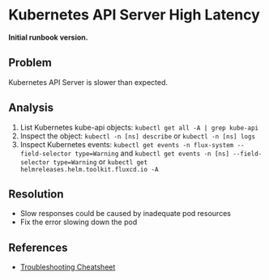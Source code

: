 # Kubernetes API Server High Latency

**Initial runbook version.**

## Problem

Kubernetes API Server is slower than expected.

## Analysis
 1. List Kubernetes kube-api objects: `kubectl get all -A | grep kube-api`
 2. Inspect the object: `kubectl -n [ns] describe` or `kubectl -n [ns] logs`
 3. Inspect Kubernetes events: `kubectl get events -n flux-system --field-selector type=Warning` and `kubectl get events -n [ns] --field-selector type=Warning` or `kubectl get helmreleases.helm.toolkit.fluxcd.io -A`

## Resolution
 * Slow responses could be caused by inadequate pod resources
 * Fix the error slowing down the pod

## References
 * [Troubleshooting Cheatsheet](https://fluxcd.io/flux/cheatsheets/troubleshooting/)
